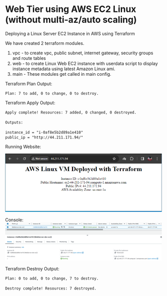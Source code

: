 # Web Tier using AWS EC2 Linux (without  multi-az/auto scaling)

Deploying a Linux Server EC2 Instance in AWS using Terraform

We have created 2 terraform modules.

1. vpc - to create vpc, public subnet, internet gateway, security groups and route tables
2. web - to create Linux Web EC2 instance with userdata script to display instance metadata using latest Amazon Linux ami.
3. main - These modules get called in main config.

Terraform Plan Output:
```
Plan: 7 to add, 0 to change, 0 to destroy.
```

Terraform Apply Output:
```
Apply complete! Resources: 7 added, 0 changed, 0 destroyed.

Outputs:

instance_id = "i-0af8e5b2d89a1e410"
public_ip = "http://44.211.171.94/"
```

Running Website:

![Alt text](images/website.png)

Console:
![Alt text](images/console.png)

Terraform Destroy Output:
```
Plan: 0 to add, 0 to change, 7 to destroy.

Destroy complete! Resources: 7 destroyed.
```